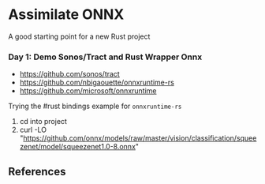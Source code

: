 # Assimilate ONNX
A good starting point for a new Rust project

### Day 1:  Demo Sonos/Tract and Rust Wrapper Onnx

* https://github.com/sonos/tract
* https://github.com/nbigaouette/onnxruntime-rs
* https://github.com/microsoft/onnxruntime

Trying the #rust bindings example for `onnxruntime-rs`

1. cd into project
2. curl -LO "https://github.com/onnx/models/raw/master/vision/classification/squeezenet/model/squeezenet1.0-8.onnx"


## References

